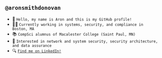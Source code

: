 ## `@aronsmithdonovan`

- 👋 `Hello, my name is Aron and this is my GitHub profile!`
- 👨‍💻 `Currently working in systems, security, and compliance in Boston, MA`
- 📚 `CompSci alumnus of Macalester College (Saint Paul, MN)`
- 💭 `Interested in network and system security, security architecture, and data assurance`
- 🔍 [`Find me on LinkedIn!`](https://www.linkedin.com/in/aronsmithdonovan/)
